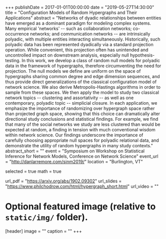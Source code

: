 +++
publishDate = 2017-01-01T00:00:00
date = "2019-05-27T14:30:00"
title = "Configuration Models of Random Hypergraphs and Their Applications"
abstract = "Networks of dyadic relationships between entities have emerged as a dominant paradigm for modeling complex systems. Many empirical 'networks' -- such as collaboration networks; co-occurrence networks; and communication networks -- are intrinsically polyadic, with multiple entities interacting simultaneously. Historically, such polyadic data has been represented dyadically via a standard projection operation. While convenient, this projection often has unintended and uncontrolled impact on downstream analysis, especially null hypothesis-testing. In this work, we develop a class of random null models for polyadic data in the framework of hypergraphs, therefore circumventing the need for projection. The null models we define are uniform on the space of hypergraphs sharing common degree and edge dimension sequences, and thus provide direct generalizations of the classical configuration model of network science. We also derive Metropolis-Hastings algorithms in order to sample from these spaces. We then apply the model to study two classical network topics -- clustering and assortativity -- as well as one contemporary, polyadic topic -- simplicial closure. In each application, we emphasize the importance of randomizing over hypergraph space rather than projected graph space, showing that this choice can dramatically alter directional study conclusions and statistical findings. For example, we find that many of the social networks we study are less clustered than would be expected at random, a finding in tension with much conventional wisdom within network science. Our findings underscore the importance of carefully choosing appropriate null spaces for polyadic relational data, and demonstrate the utility of random hypergraphs in many study contexts."
abstract_short = ""
event = "Symposium on Workshop on Statistical Inference for Network Models, Conference on Network Science"
event_url = "http://danlarremore.com/sinm2019/"
location = "Burlington, VT"

selected = true
math = true

url_pdf = "https://arxiv.org/abs/1902.09302"
url_slides = "https://www.philchodrow.com/html/hypergraph_short.html"
url_video = ""

# Optional featured image (relative to `static/img/` folder).
[header]
image = ""
caption = ""
+++

